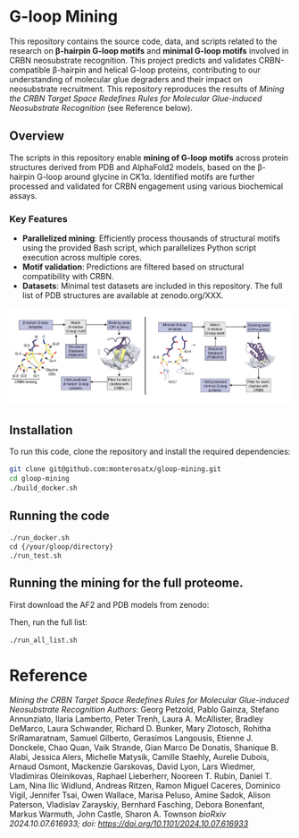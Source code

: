 # G-loop Mining

This repository contains the source code, data, and scripts related to the research on **β-hairpin G-loop motifs** and **minimal G-loop motifs** involved in CRBN neosubstrate recognition. This project predicts and validates CRBN-compatible β-hairpin and helical G-loop proteins, contributing to our understanding of molecular glue degraders and their impact on neosubstrate recruitment. This repository reproduces the results of *Mining the CRBN Target Space Redefines Rules for Molecular Glue-induced Neosubstrate Recognition* (see Reference below).

## Overview

The scripts in this repository enable **mining of G-loop motifs** across protein structures derived from PDB and AlphaFold2 models, based on the β-hairpin G-loop around glycine in CK1α. Identified motifs are further processed and validated for CRBN engagement using various biochemical assays.

### Key Features

- **Parallelized mining**: Efficiently process thousands of structural motifs using the provided Bash script, which parallelizes Python script execution across multiple cores.
- **Motif validation**: Predictions are filtered based on structural compatibility with CRBN.
- **Datasets**: Minimal test datasets are included in this repository. The full list of PDB structures are available at zenodo.org/XXX.
  
![G-loop mining](images/gloop_mining_schematic.png)

## Installation

To run this code, clone the repository and install the required dependencies:

```bash
git clone git@github.com:monterosatx/gloop-mining.git
cd gloop-mining
./build_docker.sh
```

## Running the code

```
./run_docker.sh
cd {/your/gloop/directory}
./run_test.sh
```


## Running the mining for the full proteome. 

First download the AF2 and PDB models from zenodo:

Then, run the full list:

```./run_all_list.sh```

# Reference

_*Mining the CRBN Target Space Redefines Rules for Molecular Glue-induced Neosubstrate Recognition*_
*Authors*: Georg Petzold, Pablo Gainza, Stefano Annunziato, Ilaria Lamberto, Peter Trenh, Laura A. McAllister, Bradley DeMarco, Laura Schwander, Richard D. Bunker, Mary Zlotosch, Rohitha SriRamaratnam, Samuel Gilberto, Gerasimos Langousis, Etienne J. Donckele, Chao Quan, Vaik Strande, Gian Marco De Donatis, Shanique B. Alabi, Jessica Alers, Michelle Matysik, Camille Staehly, Aurelie Dubois, Arnaud Osmont, Mackenzie Garskovas, David Lyon, Lars Wiedmer, Vladimiras Oleinikovas, Raphael Lieberherr, Nooreen T. Rubin, Daniel T. Lam, Nina Ilic Widlund, Andreas Ritzen, Ramon Miguel Caceres, Dominico Vigil, Jennifer Tsai, Owen Wallace, Marisa Peluso, Amine Sadok, Alison Paterson, Vladislav Zarayskiy, Bernhard Fasching, Debora Bonenfant, Markus Warmuth, John Castle, Sharon A. Townson
_bioRxiv 2024.10.07.616933; doi: https://doi.org/10.1101/2024.10.07.616933_
